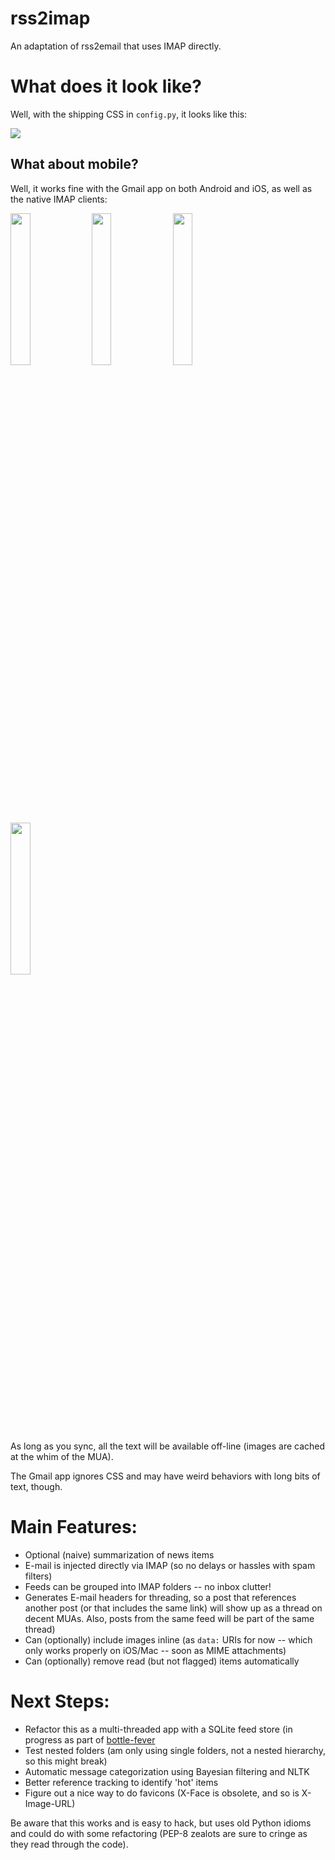 rss2imap
========

An adaptation of rss2email that uses IMAP directly.

# What does it look like?

Well, with the shipping CSS in `config.py`, it looks like this:

<img src="https://raw.github.com/rcarmo/rss2email/screenshots/mail.app.1.jpg" style="max-width: 100%; height: auto;">

## What about mobile?

Well, it works fine with the Gmail app on both Android and iOS, as well as the native IMAP clients:

<img src="https://raw.github.com/rcarmo/rss2email/screenshots/gmail.ios.1.jpg" width="25%"> <img src="https://raw.github.com/rcarmo/rss2email/screenshots/mail.ios.1.jpg" width="25%"> <img src="https://raw.github.com/rcarmo/rss2email/screenshots/gmail.android.1.jpg" width="25%"> <img src="https://raw.github.com/rcarmo/rss2email/screenshots/mail.android.1.jpg" width="25%">

As long as you sync, all the text will be available off-line (images are cached at the whim of the MUA).

The Gmail app ignores CSS and may have weird behaviors with long bits of text, though.

# Main Features:

* Optional (naive) summarization of news items
* E-mail is injected directly via IMAP (so no delays or hassles with spam filters)
* Feeds can be grouped into IMAP folders -- no inbox clutter!
* Generates E-mail headers for threading, so a post that references another post (or that includes the same link) will show up as a thread on decent MUAs. Also, posts from the same feed will be part of the same thread)
* Can (optionally) include images inline (as `data:` URIs for now -- which only works properly on iOS/Mac -- soon as MIME attachments)
* Can (optionally) remove read (but not flagged) items automatically

# Next Steps:

* Refactor this as a multi-threaded app with a SQLite feed store (in progress as part of [bottle-fever](https://github.com/rcarmo/bottle-fever)
* Test nested folders (am only using single folders, not a nested hierarchy, so this might break)
* Automatic message categorization using Bayesian filtering and NLTK
* Better reference tracking to identify 'hot' items
* Figure out a nice way to do favicons (X-Face is obsolete, and so is X-Image-URL)

Be aware that this works and is easy to hack, but uses old Python idioms and could do with some refactoring (PEP-8 zealots are sure to cringe as they read through the code).
